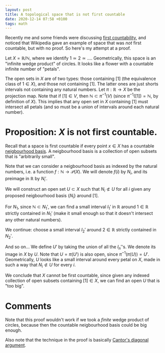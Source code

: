 ```yaml
---
layout: post
title: A topological space that is not first countable
date: 2020-12-14 07:58 +0100
tags: math
---
```


Recently me and some friends were discussing [first countability](https://en.wikipedia.org/wiki/First-countable_space), and noticed that Wikipedia gave an example of space that was *not* first countable, but with no proof. So here's my attempt at a proof.

Let $X=\mathbb R / \mathbb N$, where we identify $1 \simeq 2 \simeq \ldots$. Geometrically, this space is an "infinite wedge product" of circles. It looks like a flower with a countable infinite number of "petals".

The open sets in $X$ are of two types: those containing $[1]$ (the equivalence class of $1 \in  X$), and those not containing $[1]$. The latter ones are just shorts intervals not containing any natural numbers. Let $\pi: \mathbb R \to X$ be the projection map. Note that if $[1] \in V$, then $\mathbb N \subset \pi^{-1}(V)$ (since $\pi^{-1}([1])=\mathbb N$, by definition of $X$). This implies that any open set in $X$ containing $[1]$ must intersect all petals (and so must be a union of intervals around each natural number).

# Proposition: $X$ is not first countable.

Recall that a space is first countable if every point $x \in X$ has a countable [neigbourhood basis](https://en.wikipedia.org/wiki/Neighbourhood_system#Basis). A neigbourhood basis is a collection of open subsets that is "arbitrarily small".

Note that we can consider a neigbourhood basis as indexed by the natural numbers, i.e. a function $f: \mathbb N \to \mathscr P(X)$. We will denote $f(i)$ by $N_i$, and its preimage in $\mathbb R$ by $N_i'$.

We will construct an open set $U \subset X$ such that $N_i \not \subset U$ for all $i$ given any proposed neigbourhood basis $\{ N_i \}$ around $[1]$.

For $N_1$, since $\mathbb N \subset N_1'$, we can find a small interval $I_1'$ in $\mathbb R$ around $1 \in \mathbb R$ strictly contained in $N_1'$ (make it small enough so that it doesn't intersect any other natural numbers).

We continue: choose a small interval $I_2'$ around $2 \in \mathbb R$ strictly contained in $N_2'$.

And so on... We define $U'$ by taking the union of all the $I_n'$'s. We denote its image in $X$ by $U$. Note that $U=\pi(U')$ is also open, since $\pi^{-1}(\pi(U))=U'$. Geometrically, $U$ looks like a small interval around every petal on $X$, made in such a way that $N_i \not \subset U$ for every $i$.

We conclude that $X$ cannot be first countable, since given any indexed collection of open subsets containing $[1] \in X$, we can find an open $U$ that is "too big".

# Comments

Note that this proof wouldn't work if we took a *finite* wedge product of circles, because then the countable neigbourhood basis could be big enough.

Also note that the technique in the proof is basically [Cantor's diagonal argument](https://en.wikipedia.org/wiki/Cantor%27s_diagonal_argument).
